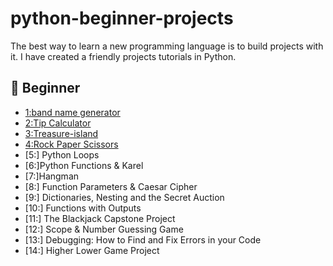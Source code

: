 # python-beginner-projects
The best way to learn a new programming language is to build projects with it.  I have created a friendly projects tutorials in Python.
## 🔰 Beginner 
- [1:band name generator](https://github.com/AhmedSherif90/python-beginner-projects/tree/main/band%20name%20generator)  
- [2:Tip Calculator](https://github.com/AhmedSherif90/python-beginner-projects/tree/main/Tip%20Calculator) 
- [3:Treasure-island](https://github.com/AhmedSherif90/python-beginner-projects/tree/main/Treasure-island)
- [4:Rock Paper Scissors](https://github.com/AhmedSherif90/python-beginner-projects/tree/main/Rock%20Paper%20Scissors)
- [5:] Python Loops
- [6:]Python Functions & Karel
- [7:]Hangman
- [8:] Function Parameters & Caesar Cipher
- [9:] Dictionaries, Nesting and the Secret Auction
- [10:] Functions with Outputs
- [11:] The Blackjack Capstone Project
- [12:] Scope & Number Guessing Game
- [13:] Debugging: How to Find and Fix Errors in your Code
- [14:] Higher Lower Game Project   
